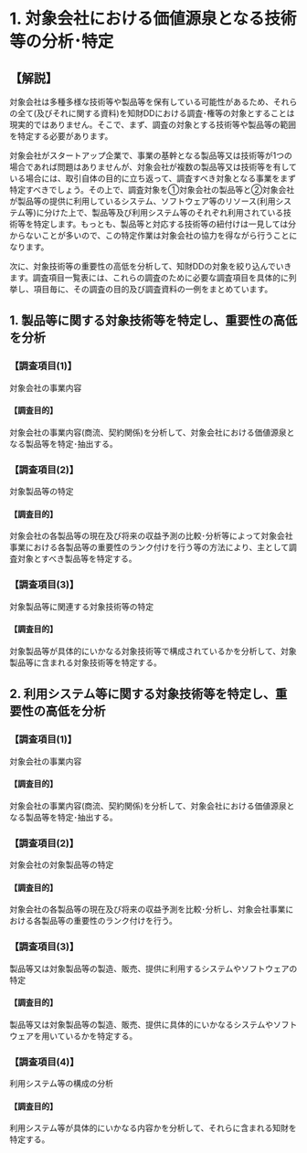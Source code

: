 # 1. 対象会社における価値源泉となる技術等の分析･特定

## 【解説】

対象会社は多種多様な技術等や製品等を保有している可能性があるため、それらの全て(及びそれに関する資料)を知財DDにおける調査･権等の対象とすることは現実的ではありません。そこで、まず、調査の対象とする技術等や製品等の範囲を特定する必要があります。

対象会社がスタートアップ企業で、事業の基幹となる製品等又は技術等が1つの場合であれば問題はありませんが、対象会社が複数の製品等又は技術等を有している場合には、取引自体の目的に立ち返って、調査すべき対象となる事業をまず特定すべきでしょう。その上で、調査対象を①対象会社の製品等と②対象会社が製品等の提供に利用しているシステム、ソフトウェア等のリソース(利用システム等)に分けた上で、製品等及び利用システム等のそれぞれ利用されている技術等を特定します。もっとも、製品等と対応する技術等の紐付けは一見しては分からないことが多いので、この特定作業は対象会社の協力を得ながら行うことになります。

次に、対象技術等の重要性の高低を分析して、知財DDの対象を絞り込んでいきます。調査項目一覧表には、これらの調査のために必要な調査項目を具体的に列挙し、項目毎に、その調査の目的及び調査資料の一例をまとめています。

## 1. 製品等に関する対象技術等を特定し、重要性の高低を分析

### 【調査項目(1)】

対象会社の事業内容

#### 【調査目的】

対象会社の事業内容(商流、契約関係)を分析して、対象会社における価値源泉となる製品等を特定･抽出する。

### 【調査項目(2)】

対象製品等の特定

#### 【調査目的】

対象会社の各製品等の現在及び将来の収益予測の比較･分析等によって対象会社事業における各製品等の重要性のランク付けを行う等の方法により、主として調査対象とすべき製品等を特定する。

### 【調査項目(3)】

対象製品等に関連する対象技術等の特定

#### 【調査目的】

対象製品等が具体的にいかなる対象技術等で構成されているかを分析して、対象製品等に含まれる対象技術等を特定する。

## 2. 利用システム等に関する対象技術等を特定し、重要性の高低を分析

### 【調査項目(1)】

対象会社の事業内容

#### 【調査目的】

対象会社の事業内容(商流、契約関係)を分析して、対象会社における価値源泉となる製品等を特定･抽出する。

### 【調査項目(2)】

対象会社の対象製品等の特定

#### 【調査目的】

対象会社の各製品等の現在及び将来の収益予測を比較･分析し、対象会社事業における各製品等の重要性のランク付けを行う。

### 【調査項目(3)】

製品等又は対象製品等の製造、販売、提供に利用するシステムやソフトウェアの 特定

#### 【調査目的】

製品等又は対象製品等の製造、販売、提供に具体的にいかなるシステムやソフトウェアを用いているかを特定する。

### 【調査項目(4)】

利用システム等の構成の分析

#### 【調査目的】

利用システム等が具体的にいかなる内容かを分析して、それらに含まれる知財を特定する。
